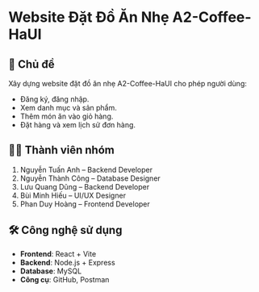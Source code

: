 # Website Đặt Đồ Ăn Nhẹ A2-Coffee-HaUI

## 📌 Chủ đề
Xây dựng website đặt đồ ăn nhẹ A2-Coffee-HaUI cho phép người dùng:
- Đăng ký, đăng nhập.
- Xem danh mục và sản phẩm.
- Thêm món ăn vào giỏ hàng.
- Đặt hàng và xem lịch sử đơn hàng.

## 👨‍💻 Thành viên nhóm
1. Nguyễn Tuấn Anh – Backend Developer  
2. Nguyễn Thành Công – Database Designer
3. Lưu Quang Dũng – Backend Developer 
4. Bùi Minh Hiếu – UI/UX Designer  
5. Phan Duy Hoàng – Frontend Developer

## 🛠 Công nghệ sử dụng
- **Frontend**: React + Vite  
- **Backend**: Node.js + Express  
- **Database**: MySQL 
- **Công cụ**: GitHub, Postman
